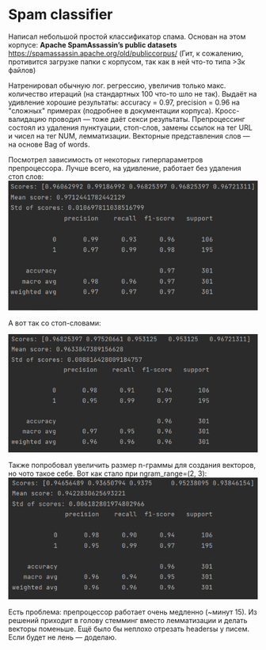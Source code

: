 # Spam classifier

Написал небольшой простой классификатор спама.
Основан на этом корпусе: **Apache SpamAssassin’s public datasets** https://spamassassin.apache.org/old/publiccorpus/ 
(Гит, к сожалению, противится загрузке папки с корпусом, так как в ней что-то типа >3к файлов)

Натренировал обычную лог. регрессию, увеличив только макс. количество итераций (на стандартных 100 что-то шло не так). 
Выдаёт на удивление хорошие результаты: accuracy = 0.97, precision = 0.96 на "сложных" примерах (подробнее в документации корпуса). 
Кросс-валидацию проводил — тоже даёт секси результаты.
Препроцессинг состоял из удаления пунктуации, стоп-слов, замены ссылок на тег URL и чисел на тег NUM, лемматизации. Векторные представления слов — на основе Bag of words.

Посмотрел зависимость от некоторых гиперпараметров препроцессора.
Лучше всего, на удивление, работает без удаления стоп слов:
![alt text](https://github.com/vchemsmisl/random-practice/blob/spam/Spam%20classifier/result%20del_sw%3DFalse.png)

А вот так со стоп-словами:

![alt text](https://github.com/vchemsmisl/random-practice/blob/spam/Spam%20classifier/result%20del_sw%3DTrue.png)

Также попробовал увеличить размер n-граммы для создания векторов, но чото такое себе. Вот как стало при ngram_range=(2, 3):
![alt text](https://github.com/vchemsmisl/random-practice/blob/spam/Spam%20classifier/result%20ngram_range%3D(2%2C%203).png)


Есть проблема: препроцессор работает очень медленно (~минут 15). Из решений приходит в голову стемминг вместо лемматизации и делать векторы поменьше. 
Ещё было бы неплохо отрезать headersы у писем. Если будет не лень — доделаю.
